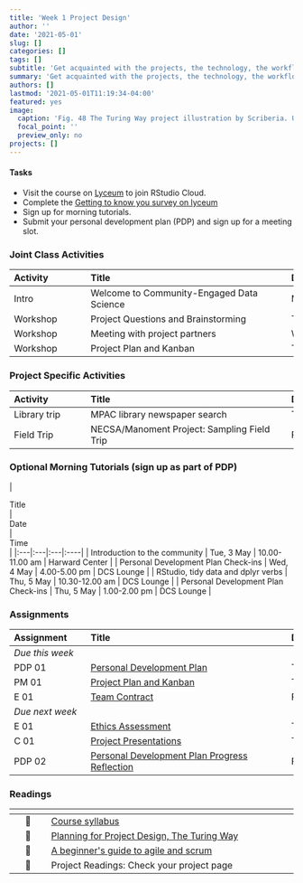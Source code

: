 ```yaml
---
title: 'Week 1 Project Design'
author: ''
date: '2021-05-01'
slug: []
categories: []
tags: []
subtitle: 'Get acquainted with the projects, the technology, the workflow, and create a personal development plan for the skills you want to acquire during the course :toolbox:'
summary: 'Get acquainted with the projects, the technology, the workflow, and create a personal development plan for the skills you want to acquire during the course.'
authors: []
lastmod: '2021-05-01T11:19:34-04:00'
featured: yes
image:
  caption: 'Fig. 48 The Turing Way project illustration by Scriberia. Used under a CC-BY 4.0 licence. DOI: 10.5281/zenodo.3332807. Weblink: https://the-turing-way.netlify.app/_images/project-design.jpg'
  focal_point: ''
  preview_only: no
projects: []
---
```



#### Tasks

- Visit the course on [Lyceum](https://lyceum.bates.edu/login/index.php) to join RStudio Cloud.
- Complete the [Getting to know you survey on lyceum](https://lyceum.bates.edu/login/index.php)
- Sign up for morning tutorials. 
- Submit your personal development plan (PDP) and sign up for a meeting slot. 

### Joint Class Activities

| <div style="width:120px;text-align:left">Activity</div> | <div style="width:340px;text-align:left">Title</div> | <div style="width:200px;text-align:left">Date</div> |
|:---|:---|:---|
| Intro | Welcome to Community-Engaged Data Science | Mon, 2 May |
| Workshop | Project Questions and Brainstorming | Tue, 3 May |
| Workshop | Meeting with project partners  | Wed, 4 May |
| Workshop | Project Plan and Kanban | Thu, 5 May |

### Project Specific Activities

| <div style="width:120px;text-align:left">Activity</div> | <div style="width:340px;text-align:left">Title</div> | <div style="width:200px;text-align:left">Date</div> |
|:---|:---|:---|
| Library trip | MPAC library newspaper search | Thu, 5 May | 3.00-4.00
| Field Trip | NECSA/Manoment Project: Sampling Field Trip | Fri, 6 May | 8.00-11.00


### Optional Morning Tutorials (sign up as part of PDP)

 | <div style="width:340px;text-align:left">Title</div> | <div style="width:200px;text-align:left">Date</div> |  <div style="width:120px;text-align:left">Time </div> |
|:---|:---|:---|:----|
| Introduction to the community | Tue, 3 May | 10.00-11.00 am |  Harward Center |
| Personal Development Plan Check-ins | Wed, 4 May | 4.00-5.00 pm | DCS Lounge |
| RStudio, tidy data and dplyr verbs | Thu, 5 May | 10.30-12.00 am | DCS Lounge |
| Personal Development Plan Check-ins | Thu, 5 May | 1.00-2.00 pm | DCS Lounge |


### Assignments

| <div style="width:120px;text-align:left">Assignment</div> | <div style="width:340px;text-align:left">Title</div> | <div style="width:200px;text-align:left">Due</div> |
|:---|:---|:---|
| *Due this week* | | |
| PDP 01 | [Personal Development Plan](https://lyceum.bates.edu/login/index.php) | Tue, 3 May, 23:59 EST |
| PM 01 | [Project Plan and Kanban](https://lyceum.bates.edu/login/index.php) | Thu, 7 May, 23:59 EST |
| E 01 | [Team Contract](https://lyceum.bates.edu/login/index.php) | Fri, 8 May, 23:59 EST |
| *Due next week* | | |
| E 01 | [Ethics Assessment](https://lyceum.bates.edu/login/index.php) | Tue,  May 12, 23:59 EST |
| C 01 | [Project Presentations](https://lyceum.bates.edu/login/index.php) | Thu, 14 May, 23:59 EST |
| PDP 02 | [Personal Development Plan Progress Reflection](https://lyceum.bates.edu/login/index.php) | Fri, 15 May, 23:59 EST |

### Readings

| <div style="width:50px"></div>  | <div style="width:420px"></div>  |  <div style="width:200px"></div> |
|:---:|:---|:---:|
| :page_facing_up: | [Course syllabus](/#syllabus) | **Required** | 
| :open_book: | [Planning for Project Design, The Turing Way](https://the-turing-way.netlify.app/project-design/pd-overview/pd-overview-planning.html) | **Required** |
| :page_facing_up: | [A beginner's guide to agile and scrum](https://blog.trello.com/beginners-guide-scrum-and-agile-project-management) | **Required** |
| :page_facing_up: | Project Readings: Check your project page | **Required** |

